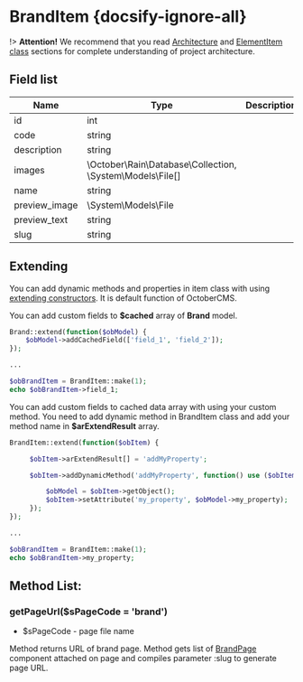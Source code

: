 # BrandItem {docsify-ignore-all}

!> **Attention!**  We recommend that you read [Architecture](home.md#architecture) and [ElementItem class](item-class/item-class.md) sections for complete understanding of  project architecture.

## Field list

|  Name | Type | Description |
|-------|------|--------|
|id|int|
|code|string|
|description|string|
|images|\October\Rain\Database\Collection, \System\Models\File[]|
|name|string|
|preview_image|\System\Models\File|
|preview_text|string|
|slug|string|

## Extending

You can add dynamic methods and properties in item class with using [extending constructors](http://octobercms.com/docs/services/behaviors#constructor-extension).
It is default function of OctoberCMS.

You can add custom fields to **$cached** array of **Brand** model.
```php
Brand::extend(function($obModel) {
    $obModel->addCachedField(['field_1', 'field_2']);
});

...

$obBrandItem = BrandItem::make(1);
echo $obBrandItem->field_1;
```

You can add custom fields to cached data array with using your custom method.
You need to add dynamic method in BrandItem class and add your method name in **$arExtendResult** array.
```php
BrandItem::extend(function($obItem) {

     $obItem->arExtendResult[] = 'addMyProperty';

     $obItem->addDynamicMethod('addMyProperty', function() use ($obItem) {

         $obModel = $obItem->getObject();
         $obItem->setAttribute('my_property', $obModel->my_property);
     });
});

...

$obBrandItem = BrandItem::make(1);
echo $obBrandItem->my_property;
```

## Method List:

### getPageUrl($sPageCode = 'brand')
  * $sPageCode - page file name

Method returns URL of brand page.
Method gets list of [BrandPage](modules/brand/component/brand-page/brand-page.md) component attached on page and compiles parameter :slug to generate page URL.